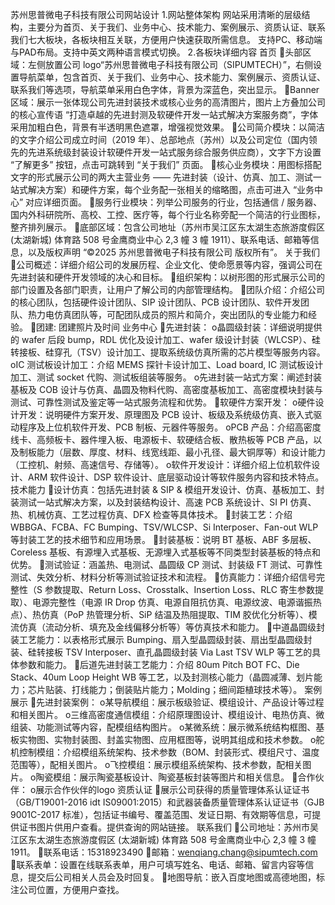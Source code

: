 苏州思普微电子科技有限公司网站设计
1.网站整体架构
网站采用清晰的层级结构，主要分为首页、关于我们、业务中心、技术能力、案例展示、资质认证、联系我们七大板块，各板块相互关联，方便用户快速获取所需信息。
支持PC、移动端与PAD布局。支持中英文两种语言模式切换。
2.各板块详细内容
首页
头部区域：左侧放置公司 logo“苏州思普微电子科技有限公司（SIPUMTECH）”，右侧设置导航菜单，包含首页、关于我们、业务中心、技术能力、案例展示、资质认证、联系我们等选项，导航菜单采用白色字体，背景为深蓝色，突出显示。
Banner 区域：展示一张体现公司先进封装技术或核心业务的高清图片，图片上方叠加公司的核心宣传语 “打造卓越的先进封测及软硬件开发一站式解决方案服务商”，字体采用加粗白色，背景有半透明黑色遮罩，增强视觉效果。
公司简介模块：以简洁的文字介绍公司成立时间（2019 年）、总部地点（苏州）以及公司定位（国内领先的先进系统级封装设计软硬件开发一站式服务综合服务供应商），文字下方设置 “了解更多” 按钮，点击可跳转到 “关于我们” 页面。
核心业务模块：用图标搭配文字的形式展示公司的两大主营业务 —— 先进封装（设计、仿真、加工、测试一站式解决方案）和硬件方案，每个业务配一张相关的缩略图，点击可进入 “业务中心” 对应详细页面。
服务行业模块：列举公司服务的行业，包括通信 / 服务器、国内外科研院所、高校、工控、医疗等，每个行业名称旁配一个简洁的行业图标，整齐排列展示。
底部区域：包含公司地址（苏州市吴江区东太湖生态旅游度假区 (太湖新城) 体育路 508 号金鹰商业中心 2,3 幢 3 幢 1911）、联系电话、邮箱等信息，以及版权声明 “©2025 苏州思普微电子科技有限公司 版权所有”。
关于我们
公司概述：详细介绍公司的发展历程、企业文化、使命愿景等内容，强调公司在先进封装和硬件开发领域的决心和目标。
组织架构：以树形图的形式展示公司的部门设置及各部门职责，让用户了解公司的内部管理结构。
团队介绍：介绍公司的核心团队，包括硬件设计团队、SIP 设计团队、PCB 设计团队、软件开发团队、热力电仿真团队等，可配团队成员的照片和简介，突出团队的专业能力和经验。
团建: 团建照片及时间
业务中心
先进封装：
o晶圆级封装：详细说明提供的 wafer 后段 bump，RDL 优化及设计加工、wafer 级设计封装（WLCSP）、硅转接板、硅穿孔（TSV）设计加工、提取系统级仿真所需的芯片模型等服务内容。
oIC 测试板设计加工：介绍 MEMS 探针卡设计加工、Load board, IC 测试板设计加工、测试 socket 代购、测试板组装等服务。
o先进封装一站式方案：阐述封装基板及 COB 设计与仿真、晶圆及物料代购、高密度基板加工、高密度模块封装与测试、可靠性测试及鉴定等一站式服务流程和优势。
软硬件方案开发：
o硬件设计开发：说明硬件方案开发、原理图及 PCB 设计、板级及系统级仿真、嵌入式驱动程序及上位机软件开发、PCB 制板、元器件等服务。
oPCB 产品：介绍高密度线卡、高频板卡、器件埋入板、电源板卡、软硬结合板、散热板等 PCB 产品，以及制板能力（层数、厚度、材料、线宽线距、最小孔径、最大铜厚等）和设计能力（工控机、射频、高速信号、存储等）。
o软件开发设计：详细介绍上位机软件设计、ARM 软件设计、DSP 软件设计、底层驱动设计等软件服务内容和技术特点。
技术能力
设计仿真：包括先进封装 & SIP & 模组开发设计、仿真、基板加工、封装测试一站式解决方案，以及封装结构设计、高速 PCB 系统设计、SI PI 仿真、热、机械仿真、工艺过程仿真、DFX 检查等具体技术。
封装工艺：介绍 WBBGA、FCBA、FC Bumping、TSV/WLCSP、Si Interposer、Fan-out WLP 等封装工艺的技术细节和应用场景。
封装基板：说明 BT 基板、ABF 多层板、Coreless 基板、有源埋入式基板、无源埋入式基板等不同类型封装基板的特点和优势。
测试验证：涵盖热、电测试、晶圆级 CP 测试、封装级 FT 测试、可靠性测试、失效分析、材料分析等测试验证技术和流程。
仿真能力：详细介绍信号完整性（S 参数提取、Return Loss、Crosstalk、Insertion Loss、RLC 寄生参数提取）、电源完整性（电源 IR Drop 仿真、电源自阻抗仿真、电源纹波、电源谐振热点）、热仿真（PoP 热管理分析、SiP 结温及热阻提取、TIM 胶优化分析等）、模流仿真（流动分析、填充及金线偏移分析等）等仿真技术和能力。
中道晶圆级封装工艺能力：以表格形式展示 Bumping、扇入型晶圆级封装、扇出型晶圆级封装、硅转接板 TSV Interposer、直孔晶圆级封装 Via Last TSV WLP 等工艺的具体参数和能力。
后道先进封装工艺能力：介绍 80um Pitch BOT FC、Die Stack、40um Loop Height WB 等工艺，以及封测核心能力（晶圆减薄、划片能力；芯片贴装、打线能力；倒装贴片能力；Molding；细间距植球技术等）。
案例展示
先进封装案例：
o某导航模组：展示板级验证、模组设计、产品设计等过程和相关图片。
o三维高密度通信模组：介绍原理图设计、模组设计、电热仿真、微组装、功能测试等内容，配模组结构图片。
o某微系统：展示微系统结构框图、基板实物图、实物封装图、封盖实物图、应用框图等，说明其组成和技术参数。
o舵机控制模组：介绍模组系统架构、技术参数（BOM、封装形式、模组尺寸、温度范围等），配相关图片。
o飞控模组：展示模组系统架构、技术参数，配相关图片。
o陶瓷模组：展示陶瓷基板设计、陶瓷基板封装等图片和相关信息。
合作伙伴：
o展示合作伙伴的logo
资质认证
展示公司获得的质量管理体系认证证书（GB/T19001-2016 idt IS09001:2015）和武器装备质量管理体系认证证书（GJB 9001C-2017 标准），包括证书编号、覆盖范围、发证日期、有效期等信息，可提供证书图片供用户查看。提供查询的网站链接。
联系我们
公司地址：苏州市吴江区东太湖生态旅游度假区 (太湖新城) 体育路 508 号金鹰商业中心 2,3 幢 3 幢 1911。
联系电话：15318923490
邮箱：wenqiang.chang@sipumtech.com
联系表单：设置在线联系表单，用户可填写姓名、电话、邮箱、留言内容等信息，提交后公司相关人员会及时回复。
地图导航：嵌入百度地图或高德地图，标注公司位置，方便用户查找。
